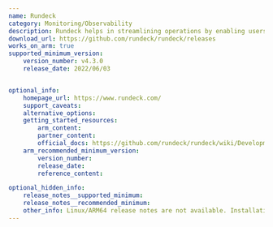 ```yaml
---
name: Rundeck
category: Monitoring/Observability
description: Rundeck helps in streamlining operations by enabling users to define, execute and monitor workflows.
download_url: https://github.com/rundeck/rundeck/releases
works_on_arm: true
supported_minimum_version:
    version_number: v4.3.0
    release_date: 2022/06/03


optional_info:
    homepage_url: https://www.rundeck.com/
    support_caveats:
    alternative_options:
    getting_started_resources:
        arm_content:
        partner_content:
        official_docs: https://github.com/rundeck/rundeck/wiki/Development
    arm_recommended_minimum_version:
        version_number:
        release_date:
        reference_content:

optional_hidden_info:
    release_notes__supported_minimum:
    release_notes__recommended_minimum:
    other_info: Linux/ARM64 release notes are not available. Installation and testing are done via the [tar archive](https://github.com/rundeck/rundeck/releases/tag/v4.3.0).
---
```


